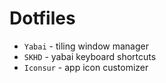 # Dotfiles

* `Yabai` - tiling window manager
* `SKHD` - yabai keyboard shortcuts 
* `Iconsur` - app icon customizer
